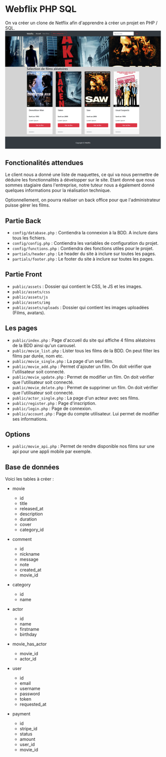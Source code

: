 # Webflix PHP SQL

On va créer un clone de Netflix afin d'apprendre à créer un projet en PHP / SQL.
![fil-rouge-webflix](/maquettes/maquette-accueil-webflix.png)

## Fonctionalités attendues

Le client nous a donné une liste de maquettes, ce qui va nous permettre de déduire les fonctionnalités à développer sur le site. Etant donné que nous sommes stagiaire dans l'entreprise, notre tuteur nous a également donné quelques informations pour la réalisation technique.

Optionnellement, on pourra réaliser un back office pour que l'administrateur puisse gérer les films.

## Partie Back

- `config/database.php` : Contiendra la connexion à la BDD. A inclure dans tous les fichiers.
- `config/config.php` : Contiendra les variables de configuration du projet.
- `config/functions.php` : Contiendra des fonctions utiles pour le projet.
- `partials/header.php` : Le header du site à inclure sur toutes les pages.
- `partials/footer.php` : Le footer du site à inclure sur toutes les pages.

## Partie Front

- `public/assets` : Dossier qui contient le CSS, le JS et les images.
- `public/assets/css`
- `public/assets/js`
- `public/assets/img`
- `public/assets/uploads` : Dossier qui contient les images uploadées (Films, avatars).

## Les pages

- `public/index.php` : Page d'accueil du site qui affiche 4 films aléatoires de la BDD ainsi qu'un carousel.
- `public/movie_list.php` : Lister tous les films de la BDD. On peut filter les films par durée, nom etc.
- `public/movie_single.php` : La page d'un seul film.
- `public/movie_add.php` : Permet d'ajouter un film. On doit vérifier que l'utilisateur soit connecté.
- `public/movie_update.php` : Permet de modifier un film. On doit vérifier que l'utilisateur soit connecté.
- `public/movie_delete.php` : Permet de supprimer un film. On doit vérifier que l'utilisateur soit connecté.
- `public/actor_single.php` : La page d'un acteur avec ses films.
- `public/register.php` : Page d'inscription.
- `public/login.php` : Page de connexion.
- `public/account.php` : Page du compte utilisateur. Lui permet de modifier ses informations.

## Options

- `public/movie_api.php` : Permet de rendre disponible nos films sur une api pour une appli mobile par exemple.

## Base de données

Voici les tables à créer :

- movie
    - id
    - title
    - released_at
    - description
    - duration
    - cover
    - category_id

- comment
    - id
    - nickname
    - message
    - note
    - created_at
    - movie_id

- category
    - id
    - name

- actor
    - id
    - name
    - firstname
    - birthday

- movie_has_actor
    - movie_id
    - actor_id

- user
    - id
    - email
    - username
    - password
    - token
    - requested_at

- payment
    - id
    - stripe_id
    - status
    - amount
    - user_id
    - movie_id
